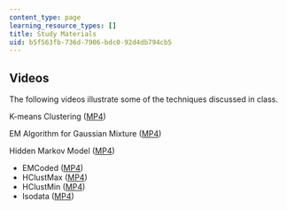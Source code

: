 ```yaml
---
content_type: page
learning_resource_types: []
title: Study Materials
uid: b5f563fb-736d-7906-bdc0-92d4db794cb5
---
```


Videos
------

The following videos illustrate some of the techniques discussed in class.

K-means Clustering ([MP4](http://www.archive.org/download/MIT9.913F04/KMeans-220k.mp4))

EM Algorithm for Gaussian Mixture ([MP4](http://www.archive.org/download/MIT9.913F04/FMmix-220k.mp4))

Hidden Markov Model ([MP4](http://www.archive.org/download/MIT9.913F04/EMhmm-220k.mp4))

*   EMCoded ([MP4](http://www.archive.org/download/MIT9.913F04/EMCoded-220k.mp4))
*   HClustMax ([MP4](http://www.archive.org/download/MIT9.913F04/HClustMax-220k.mp4))
*   HClustMin ([MP4](http://www.archive.org/download/MIT9.913F04/HClustMin-220k.mp4))
*   Isodata ([MP4](http://www.archive.org/download/MIT9.913F04/Isodata-220k.mp4))